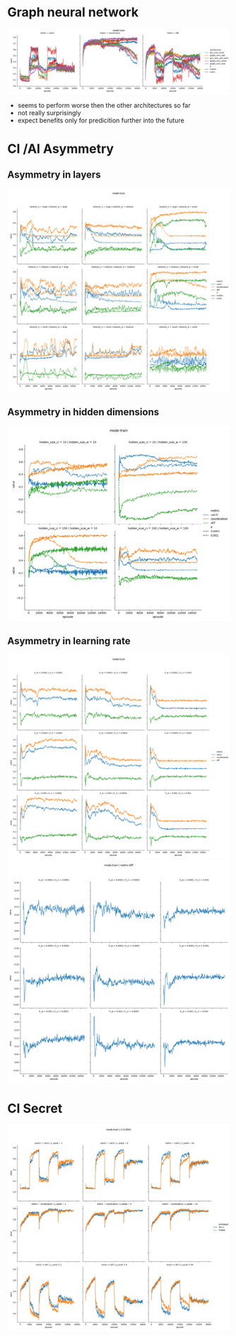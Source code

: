 # Graph neural network

![](../../runs/gnn/test1/plot/mean.png)

* seems to perform worse then the other architectures so far
* not really surprisingly
* expect benefits only for predicition further into the future

# CI /AI Asymmetry

## Asymmetry in layers

![](../../runs/attention/asymmetric_layer/plot/mean.png)


## Asymmetry in hidden dimensions

![](../../runs/attention/asymmetric_hidden/plot/mean.png)


## Asymmetry in learning rate

![](../../runs/attention/asymmetric_lr/plot/mean.png)
![](../../runs/attention/asymmetric_lr/plot/diff.png)


# CI Secret

![](../../runs/seed/test1/plot/mean.png)